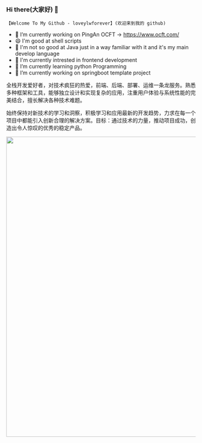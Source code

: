 ### Hi there(大家好) 👋 
    【Welcome To My Github - loveylwforever】(欢迎来到我的 github)

- 🔭 I’m currently working on PingAn OCFT -> https://www.ocft.com/
- 😄 I'm good at shell scripts
- 👯 I'm not so good at Java just in a way familiar with it and it's my main develop language
- 🌱 I'm currently intrested in frontend development
- 🤔 I’m currently learning python Programming
- 🌱 I’m currently working on springboot template project

全栈开发爱好者，对技术疯狂的热爱，前端、后端、部署、运维一条龙服务。熟悉多种框架和工具，能够独立设计和实现复杂的应用，注重用户体验与系统性能的完美结合，擅长解决各种技术难题。

始终保持对新技术的学习和洞察，积极学习和应用最新的开发趋势，力求在每一个项目中都能引入创新合理的解决方案。目标：通过技术的力量，推动项目成功，创造出令人惊叹的优秀的稳定产品。

<!--
**loveylwforever/loveylwforever** is a ✨ _special_ ✨ repository because its `README.md` (this file) appears on your GitHub profile.

Here are some ideas to get you started:

- 🔭 I’m currently working on springboot template
- 🌱 I’m currently learning python
- 👯 I’m looking to collaborate on ...
- 🤔 I’m looking for help with ...
- 💬 Ask me about ...
- 📫 How to reach me: ...
- 😄 Pronouns: ...
- ⚡ Fun fact: ...
-->

<img width="800px" src="https://github-readme-stats-git-masterrstaa-rickstaa.vercel.app/api?username=loveylwforever&hide_title=true&hide_border=true&show_icons=true&include_all_commits=true&line_height=21text_color=000&icon_color=000&bg_color=0,ea6161,ffc64d,fffc4d,52fa5a&theme=graywhite" />
